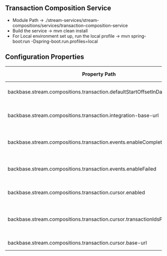 ## Transaction Composition Service

- Module Path -> ./stream-services/stream-compositions/services/transaction-composition-service
- Build the service -> mvn clean install
- For Local environment set up, run the local profile -> mvn spring-boot:run -Dspring-boot.run.profiles=local

## Configuration Properties

| Property Path                                                               | Property Description                                                  |
|-----------------------------------------------------------------------------|-----------------------------------------------------------------------|
| backbase.stream.compositions.transaction.defaultStartOffsetInDays           | The Transaction Cursor default start date                             |
| backbase.stream.compositions.transaction.integration-base-url               | The Integration base url, which pulls the data from core              |
| backbase.stream.compositions.transaction.events.enableCompleted             | The toggle for enabling events on composition completion              |
| backbase.stream.compositions.transaction.events.enableFailed                | The toggle for enabling events on composition failure                 |
| backbase.stream.compositions.transaction.cursor.enabled                     | The toggle for cursor to be enabled/disabled                          |
| backbase.stream.compositions.transaction.cursor.transactionIdsFilterEnabled | The toggle to enable/disable upserting transaction Id's to the Cursor |
| backbase.stream.compositions.transaction.cursor.base-url                    | The transaction cursor base url                                       |
